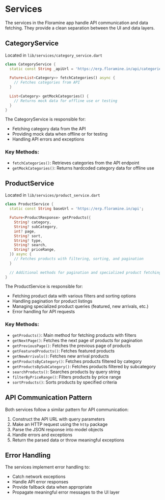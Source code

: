 # Services

The services in the Floramine app handle API communication and data fetching. They provide a clean separation between the UI and data layers.

## CategoryService
Located in `lib/services/category_service.dart`

```dart
class CategoryService {
  static const String _apiUrl = 'https://erp.floramine.in/api/categories';
  
  Future<List<Category>> fetchCategories() async {
    // Fetches categories from API
  }
  
  List<Category> getMockCategories() {
    // Returns mock data for offline use or testing
  }
}
```

The CategoryService is responsible for:
- Fetching category data from the API
- Providing mock data when offline or for testing
- Handling API errors and exceptions

### Key Methods:
- `fetchCategories()`: Retrieves categories from the API endpoint
- `getMockCategories()`: Returns hardcoded category data for offline use

## ProductService
Located in `lib/services/product_service.dart`

```dart
class ProductService {
  static const String baseUrl = 'https://erp.floramine.in/api';

  Future<ProductResponse> getProducts({
    String? category,
    String? subCategory,
    int? page,
    String? sort,
    String? type,
    String? search,
    String? priceRange,
  }) async {
    // Fetches products with filtering, sorting, and pagination
  }
  
  // Additional methods for pagination and specialized product fetching
}
```

The ProductService is responsible for:
- Fetching product data with various filters and sorting options
- Handling pagination for product listings
- Managing specialized product queries (featured, new arrivals, etc.)
- Error handling for API requests

### Key Methods:
- `getProducts()`: Main method for fetching products with filters
- `getNextPage()`: Fetches the next page of products for pagination
- `getPreviousPage()`: Fetches the previous page of products
- `getFeaturedProducts()`: Fetches featured products
- `getNewArrivals()`: Fetches new arrival products
- `getProductsByCategory()`: Fetches products filtered by category
- `getProductsBySubCategory()`: Fetches products filtered by subcategory
- `searchProducts()`: Searches products by query string
- `filterByPriceRange()`: Filters products by price range
- `sortProducts()`: Sorts products by specified criteria

## API Communication Pattern

Both services follow a similar pattern for API communication:
1. Construct the API URL with query parameters
2. Make an HTTP request using the `http` package
3. Parse the JSON response into model objects
4. Handle errors and exceptions
5. Return the parsed data or throw meaningful exceptions

## Error Handling

The services implement error handling to:
- Catch network exceptions
- Handle API error responses
- Provide fallback data when appropriate
- Propagate meaningful error messages to the UI layer 